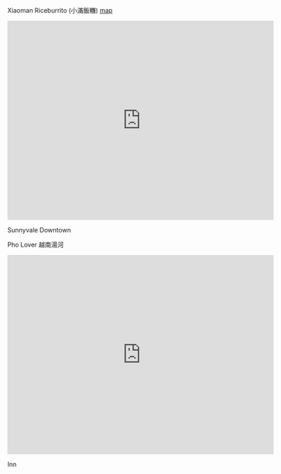 Xiaoman Riceburrito (小滿飯糰) [map](https://www.google.com/maps/place/Xiaoman+Riceburrito/@37.3633271,-122.0285153,17z/data=!3m1!4b1!4m6!3m5!1s0x808fb732acfb38c5:0x92d529bbe2b63de5!8m2!3d37.3633271!4d-122.0259404!16s%2Fg%2F11twm6yk0d?entry=tts)
<iframe src="https://www.google.com/maps/embed?pb=!1m18!1m12!1m3!1d3171.1204342296965!2d-122.02594039999998!3d37.3633271!2m3!1f0!2f0!3f0!3m2!1i1024!2i768!4f13.1!3m3!1m2!1s0x808fb732acfb38c5%3A0x92d529bbe2b63de5!2sXiaoman%20Riceburrito!5e0!3m2!1sen!2sus!4v1706902921235!5m2!1sen!2sus" width="600" height="450" style="border:0;" allowfullscreen="" loading="lazy" referrerpolicy="no-referrer-when-downgrade"></iframe>

Sunnyvale Downtown

Pho Lover 越南湯河
<iframe src="https://www.google.com/maps/embed?pb=!1m18!1m12!1m3!1d3170.081126469472!2d-122.0265582880231!3d37.387913671969!2m3!1f0!2f0!3f0!3m2!1i1024!2i768!4f13.1!3m3!1m2!1s0x808fb64effbc45c5%3A0x6932fa5c8d1b7ae!2zUGjhu58gTG92ZXJz!5e0!3m2!1sen!2sus!4v1706903003582!5m2!1sen!2sus" width="600" height="450" style="border:0;" allowfullscreen="" loading="lazy" referrerpolicy="no-referrer-when-downgrade"></iframe>

Inn